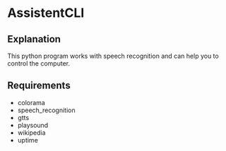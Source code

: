 # AssistentCLI

## Explanation
This python program works with speech recognition and can help you to control the computer.

## Requirements
- colorama
- speech_recognition
- gtts
- playsound
- wikipedia
- uptime
